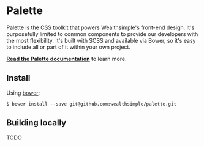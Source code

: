 # Palette

Palette is the CSS toolkit that powers Wealthsimple's front-end design. It's purposefully limited to common components to provide our developers with the most flexibility. It's built with SCSS and available via Bower, so it's easy to include all or part of it within your own project.

[**Read the Palette documentation**](https://wealthsimple.github.io/palette/) to learn more.

## Install

Using [bower](http://bower.io/):

```
$ bower install --save git@github.com:wealthsimple/palette.git
```

## Building locally

TODO

